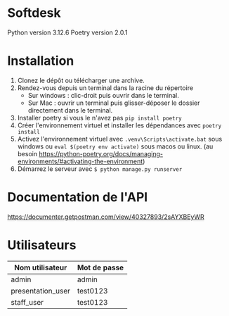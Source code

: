 # Softdesk

Python version 3.12.6
Poetry version 2.0.1

# Installation
1. Clonez le dépôt ou télécharger une archive.
2. Rendez-vous depuis un terminal dans la racine du répertoire
   - Sur windows : clic-droit puis ouvrir dans le terminal.
   - Sur Mac : ouvrir un terminal puis glisser-déposer le dossier directement dans le terminal.
3. Installer poetry si vous le n'avez pas ```pip install poetry```
4. Créer l'environnement virtuel et installer les dépendances avec ```poetry install```
5. Activez l'environnement virtuel avec ```.venv\Scripts\activate.bat``` sous windows ou ```eval $(poetry env activate)``` sous macos ou linux. (au besoin https://python-poetry.org/docs/managing-environments/#activating-the-environment)
6. Démarrez le serveur avec ```$ python manage.py runserver```

# Documentation de l'API
https://documenter.getpostman.com/view/40327893/2sAYXBEyWR

# Utilisateurs
| Nom utilisateur | Mot de passe |
| ------------- | ------------- |
| admin  | admin  |
| presentation_user  | test0123  |
| staff_user | test0123 |
